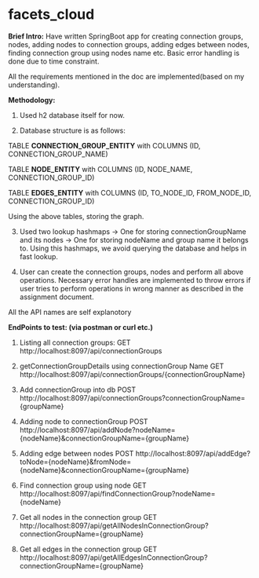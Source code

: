 # facets_cloud

**Brief Intro:**
Have written SpringBoot app for creating connection groups, nodes, adding nodes to connection groups, adding edges between nodes, finding connection group using nodes name etc.
Basic error handling is done due to time constraint.

All the requirements mentioned in the doc are implemented(based on my understanding).

**Methodology:**
1. Used h2 database itself for now.

2. Database structure is as follows:

TABLE **CONNECTION_GROUP_ENTITY** with COLUMNS (ID, CONNECTION_GROUP_NAME)

TABLE **NODE_ENTITY** with COLUMNS (ID, NODE_NAME, CONNECTION_GROUP_ID)

TABLE **EDGES_ENTITY** with COLUMNS (ID, TO_NODE_ID, FROM_NODE_ID, CONNECTION_GROUP_ID)

Using the above tables, storing the graph.

3. Used two lookup hashmaps
-> One for storing connectionGroupName and its nodes
-> One for storing nodeName and group name it belongs to.
Using this hashmaps, we avoid querying the database and helps in fast lookup.

4. User can create the connection groups, nodes and perform all above operations. Necessary error handles are implemented to throw errors if user tries to perform operations in wrong manner as described in the assignment document.


All the API names are self explanotory

**EndPoints to test: (via postman or curl etc.)**
1. Listing all connection groups:
GET http://localhost:8097/api/connectionGroups

2. getConnectionGroupDetails using connectionGroup Name
GET http://localhost:8097/api/connectionGroups/{connectionGroupName}

3. Add connectionGroup into db
POST http://localhost:8097/api/connectionGroups?connectionGroupName={groupName}

4. Adding node to connectionGroup
POST http://localhost:8097/api/addNode?nodeName={nodeName}&connectionGroupName={groupName}

5. Adding edge between nodes
POST http://localhost:8097/api/addEdge?toNode={nodeName}&fromNode={nodeName}&connectionGroupName={groupName}

6. Find connection group using node
GET http://localhost:8097/api/findConnectionGroup?nodeName={nodeName}

7. Get all nodes in the connection group
GET http://localhost:8097/api/getAllNodesInConnectionGroup?connectionGroupName={groupName}

8. Get all edges in the connection group
GET http://localhost:8097/api/getAllEdgesInConnectionGroup?connectionGroupName={groupName}
